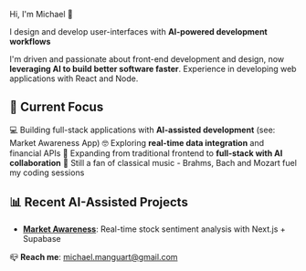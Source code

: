Hi, I'm Michael 👋

I design and develop user-interfaces with **AI-powered development 
workflows**

  I'm driven and passionate about front-end development and design, now
  **leveraging AI to build better software faster**. Experience in developing
   web applications with React and Node. 

  ## 🚀 Current Focus
  💻 Building full-stack applications with **AI-assisted development** (see:
  Market Awareness App)
  🤓 Exploring **real-time data integration** and financial APIs
  🎯 Expanding from traditional frontend to **full-stack with AI 
  collaboration**
  🎼 Still a fan of classical music - Brahms, Bach and Mozart fuel my coding
  sessions

  ## 📊 Recent AI-Assisted Projects
  - **[Market Awareness](https://github.com/mcm612/market-awareness)**:
  Real-time stock sentiment analysis with Next.js + Supabase

  📪 **Reach me**: michael.manguart@gmail.com
